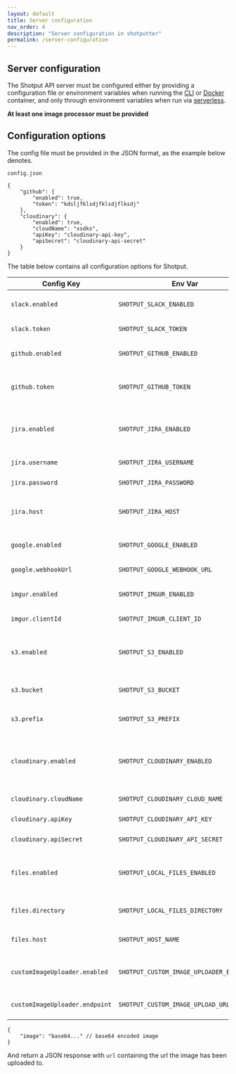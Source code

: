 ```yaml
---
layout: default
title: Server configuration
nav_order: 4
description: "Server configuration in shotputter"
permalink: /server-configuration
---
```


## Server configuration
The Shotput API server must be configured either by providing a configuration file or environment variables 
when running the [CLI](/shotputter/api#run-via-cli) or [Docker](/shotputter/api#docker) container, and only through environment
variables when run via [serverless](/shotputter/api#aws-serverless).

**At least one image processor must be provided** 

## Configuration options

The config file must be provided in the JSON format, as the example below denotes.

`config.json`

```
{
    "github": {
        "enabled": true,
        "token": "kdsljfklsdjfklsdjflksdj"
    },
    "cloudinary": {
        "enabled": true,
        "cloudName": "xsdks",
        "apiKey": "cloudinary-api-key",
        "apiSecret": "cloudinary-api-secret"
    }
}
```

The table below contains all configuration options for Shotput.

Config Key | Env Var | Type | Description
---- | ---- | ---- | ----- 
`slack.enabled` | `SHOTPUT_SLACK_ENABLED` | *boolean* | Slack is enabled to be written to. `slack.clientId` must also be provided if true 
`slack.token` | `SHOTPUT_SLACK_TOKEN` | *string* | [Slack token](https://api.slack.com/tutorials/slack-apps-and-postman) to use when posting to Slack. 
`github.enabled` | `SHOTPUT_GITHUB_ENABLED` | *boolean* | Github issue posting is enabled. `github.token` must be provided if true. 
`github.token` | `SHOTPUT_GITHUB_TOKEN` | *string* | [Github access token](https://docs.github.com/en/github/authenticating-to-github/creating-a-personal-access-token) to use when making requests to post Github issues and retrieve repo information. 
`jira.enabled` | `SHOTPUT_JIRA_ENABLED` | *boolean* | Jira project issues posting is enabled. `jira.host`, `jira.username`, and `jira.password` all must be set if true. 
`jira.username` | `SHOTPUT_JIRA_USERNAME` | *string* | Jira username to use when posting to JIRA. 
`jira.password` | `SHOTPUT_JIRA_PASSWORD` | *string* | [Jira access token](https://confluence.atlassian.com/cloud/api-tokens-938839638.html) to use when posting to JIRA. 
`jira.host` | `SHOTPUT_JIRA_HOST` | *string* | Atlassian host to use when posting to JIRA (shotputter.atlassian.net for example). 
`google.enabled` | `SHOTPUT_GOOGLE_ENABLED` | *boolean* | Google chats posting is enabled. `google.webhookUrl` must be provided if true. 
`google.webhookUrl` | `SHOTPUT_GOOGLE_WEBHOOK_URL` | *string* | [The webhook URL](https://developers.google.com/hangouts/chat/how-tos/webhooks) to use when posting to Google chat. 
`imgur.enabled` | `SHOTPUT_IMGUR_ENABLED` | *boolean* | Enable Imgur image processing. `imgur.clientId` must be provided if true. 
`imgur.clientId` | `SHOTPUT_IMGUR_CLIENT_ID` | *string* | [Client ID](https://apidocs.imgur.com/#authorization-and-oauth) to use when posting to Imgur. 
`s3.enabled` | `SHOTPUT_S3_ENABLED`  | *boolean* | S3 image posting is enabled. `s3.bucket` must be provided if true, and [security credentials](https://aws.amazon.com/blogs/security/a-new-and-standardized-way-to-manage-credentials-in-the-aws-sdks/) must be accessible to the system the api is running on. 
`s3.bucket` | `SHOTPUT_S3_BUCKET` | *string* | Which S3 bucket to write to. The system must have access to this bucket. 
`s3.prefix` | `SHOTPUT_S3_PREFIX` | *string* | Optional. Prefix to append to the key of images when uploading to S3. 
`cloudinary.enabled` | `SHOTPUT_CLOUDINARY_ENABLED` | *boolean* | Enable posting images to Cloudinary. `cloudinary.cloudName`, `cloudinary.apiKey`, and `cloudinary.apiSecret` must all be provided if true. 
`cloudinary.cloudName` | `SHOTPUT_CLOUDINARY_CLOUD_NAME` | *string* | [The cloud name](https://cloudinary.com/documentation/how_to_integrate_cloudinary#create_and_tour_your_account) to use when posting to Cloudinary. 
`cloudinary.apiKey` | `SHOTPUT_CLOUDINARY_API_KEY` | *string* | [The API key](https://cloudinary.com/documentation/how_to_integrate_cloudinary#create_and_tour_your_account) to use when posting to Cloudinary. 
`cloudinary.apiSecret` | `SHOTPUT_CLOUDINARY_API_SECRET` | *string* | [The API secret](https://cloudinary.com/documentation/how_to_integrate_cloudinary#create_and_tour_your_account) to use when posting images to Cloudinary. 
`files.enabled` | `SHOTPUT_LOCAL_FILES_ENABLED` | *boolean* | Whether to allow images to be saved and served on the API server itself. `files.directory` and `files.host` must be set if true. 
`files.directory` | `SHOTPUT_LOCAL_FILES_DIRECTORY` | *string* | Absolute path to the directory to save images to on the API file system. 
`files.host` | `SHOTPUT_HOST_NAME` | *string* | The host name to use when returning image links to files that are saved locally. 
`customImageUploader.enabled` | `SHOTPUT_CUSTOM_IMAGE_UPLOADER_ENABLED` | *boolean* | If custom image uploading is enabled or not. `customImageUploader.endpoint` must be set if true. 
`customImageUploader.endpoint` | `SHOTPUT_CUSTOM_IMAGE_UPLOAD_URL` | *string* | Endpoint that will do image processing. Must take a JSON body containing 
```
{
    "image": "base64..." // base64 encoded image
}
```

And return a JSON response with `url` containing the url the image has been uploaded to.
 
